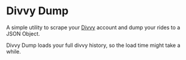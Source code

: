Divvy Dump
==========

A simple utility to scrape your [Divvy](https://divvybikes.com/) account and dump your rides
to a JSON Object.

Divvy Dump loads your full divvy history, so the load time might take a while.